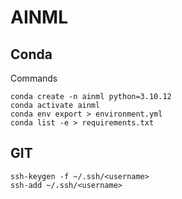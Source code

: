 # AINML

## Conda 

Commands

```shell
conda create -n ainml python=3.10.12 
conda activate ainml    
conda env export > environment.yml
conda list -e > requirements.txt
```

## GIT 

```shell
ssh-keygen -f ~/.ssh/<username> 
ssh-add ~/.ssh/<username>
```